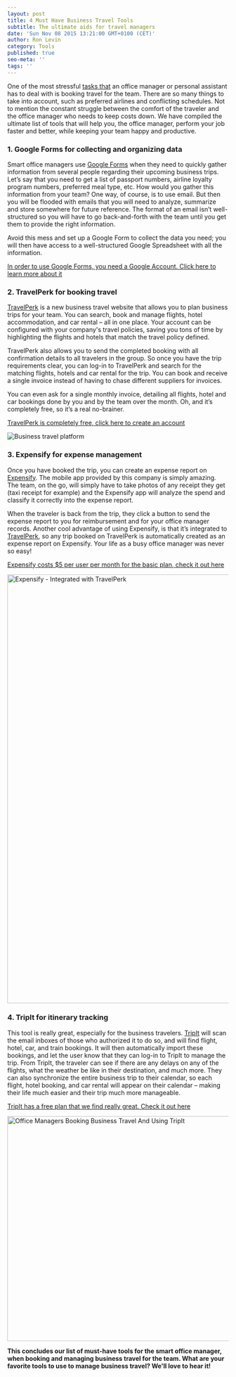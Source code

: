 ```yaml
---
layout: post
title: 4 Must Have Business Travel Tools
subtitle: The ultimate aids for travel managers
date: 'Sun Nov 08 2015 13:21:00 GMT+0100 (CET)'
author: Ron Levin
category: Tools
published: true
seo-meta: ''
tags: ''
---
```


One of the most stressful  <a TITLE='domain list' href='http://www.inetlist.xyz' style='color: inherit !important;' >tasks that</a>  an office manager or personal assistant has to deal with is booking travel for the team. There are so many things to take into account, such as preferred airlines and conflicting schedules. Not to mention the constant struggle between the comfort of the traveler and the office manager who needs to keep costs down. We have compiled the ultimate list of tools that will help you, the office manager, perform your job faster and better, while keeping your team happy and productive.
<h3>1. Google Forms for collecting and organizing data</h3>
Smart office managers use <a href="https://www.google.com/forms/about/" target="_blank">Google Forms</a> when they need to quickly gather information from several people regarding their upcoming business trips. Let’s say that you need to get a list of passport numbers, airline loyalty program numbers, preferred meal type, etc. How would you gather this information from your team? One way, of course, is to use email. But then you will be flooded with emails that you will need to analyze, summarize and store somewhere for future reference. The format of an email isn’t well-structured so you will have to go back-and-forth with the team until you get them to provide the right information.

Avoid this mess and set up a Google Form to collect the data you need; you will then have access to a well-structured Google Spreadsheet with all the information.

<a href="https://www.google.com/forms/about/" target="_blank">In order to use Google Forms, you need a Google Account. Click here to learn more about it</a>
<h3>2. TravelPerk for booking travel</h3>
<a href="http://www.travelperk.com" target="_blank">TravelPerk</a> is a new business travel website that allows you to plan business trips for your team. You can search, book and manage flights, hotel accommodation, and car rental – all in one place. Your account can be configured with your company's travel policies, saving you tons of time by highlighting the flights and hotels that match the travel policy defined.

TravelPerk also allows you to send the completed booking with all confirmation details to all travelers in the group. So once you have the trip requirements clear, you can log-in to TravelPerk and search for the matching flights, hotels and car rental for the trip. You can book and receive a single invoice instead of having to chase different suppliers for invoices.

You can even ask for a single monthly invoice, detailing all flights, hotel and car bookings done by you and by the team over the month. Oh, and it’s completely free, so it’s a real no-brainer.

<a href="http://www.travelperk.com" target="_blank">TravelPerk is completely free, click here to create an account</a>


![Business travel platform]({{site.baseurl}}/blog-media/Screen%20Shot%202016-11-11%20at%203.47.47%20PM.png)



<h3>3. Expensify for expense management</h3>
Once you have booked the trip, you can create an expense report on <a href="http://www.expensify.com" target="_blank">Expensify</a>. The mobile app provided by this company is simply amazing. The team, on the go, will simply have to take photos of any receipt they get (taxi receipt for example) and the Expensify app will analyze the spend and classify it correctly into the expense report.

When the traveler is back from the trip, they click a button to send the expense report to you for reimbursement and for your office manager records. Another cool advantage of using Expensify, is that it’s integrated to <a href="http://www.travelperk.com" target="_blank">TravelPerk</a>, so any trip booked on TravelPerk is automatically created as an expense report on Expensify. Your life as a busy office manager was never so easy!

<a href="https://www.expensify.com" target="_blank">Expensify costs $5 per user per month for the basic plan, check it out here</a>


<img class="alignnone wp-image-64 size-full" src="http://52.19.235.57/blog/wp-content/uploads/2015/11/Screenshot-2015-11-08-21.48.43.png" alt="Expensify - Integrated with TravelPerk" width="1016" height="976" />
<h3>4. TripIt for itinerary tracking</h3>
This tool is really great, especially for the business travelers. <a href="http://www.tripit.com" target="_blank">TripIt</a> will scan the email inboxes of those who authorized it to do so, and will find flight, hotel, car, and train bookings. It will then automatically import these bookings, and let the user know that they can log-in to TripIt to manage the trip. From TripIt, the traveler can see if there are any delays on any of the flights, what the weather be like in their destination, and much more. They can also synchronize the entire business trip to their calendar, so each flight, hotel booking, and car rental will appear on their calendar – making their life much easier and their trip much more manageable.

<a href="http://www.tripit.com" target="_blank">TripIt has a free plan that we find really great. Check it out here</a>

<a href="http://travelperk.com/blog/wp-content/uploads/2015/11/tripit-travel-organizer-free-screenshots-120620.jpg"><img class="alignnone wp-image-75 size-full" src="http://52.19.235.57/blog/wp-content/uploads/2015/11/tripit-travel-organizer-free-screenshots-120620.jpg" alt="Office Managers Booking Business Travel And Using TripIt" width="939" height="512" /></a>

<strong>This concludes our list of must-have tools for the smart office manager, when booking and managing business travel for the team. What are your favorite tools to use to manage business travel? We'll love to hear it!